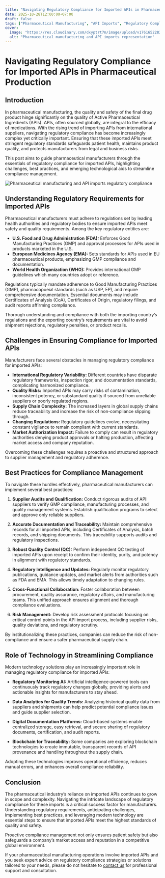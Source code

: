 ```yaml
---
title: "Navigating Regulatory Compliance for Imported APIs in Pharmaceutical Production"
date: 2025-10-28T12:00:00+07:00
draft: false
tags: ["Pharmaceutical Manufacturing", "API Imports", "Regulatory Compliance"]
cover:
  image: "https://res.cloudinary.com/dxyptrt7m/image/upload/v1761652283/rag9lmzhfqff9tl7t2nb.jpg"
  alt: "Pharmaceutical manufacturing and API imports representation"
---
```


# Navigating Regulatory Compliance for Imported APIs in Pharmaceutical Production

## Introduction

In pharmaceutical manufacturing, the quality and safety of the final drug product hinge significantly on the quality of Active Pharmaceutical Ingredients (APIs). APIs, often sourced globally, are integral to the efficacy of medications. With the rising trend of importing APIs from international suppliers, navigating regulatory compliance has become increasingly complex yet critically important. Ensuring that these imported APIs meet stringent regulatory standards safeguards patient health, maintains product quality, and protects manufacturers from legal and business risks.

This post aims to guide pharmaceutical manufacturers through the essentials of regulatory compliance for imported APIs, highlighting challenges, best practices, and emerging technological aids to streamline compliance management.

![Pharmaceutical manufacturing and API imports regulatory compliance](https://res.cloudinary.com/dxyptrt7m/image/upload/v1761652049/moae6vd3cr6zywtyrcn5.jpg)

## Understanding Regulatory Requirements for Imported APIs

Pharmaceutical manufacturers must adhere to regulations set by leading health authorities and regulatory bodies to ensure imported APIs meet safety and quality requirements. Among the key regulatory entities are:

- **U.S. Food and Drug Administration (FDA):** Enforces Good Manufacturing Practices (GMP) and approval processes for APIs used in products marketed in the U.S.
- **European Medicines Agency (EMA):** Sets standards for APIs used in EU pharmaceutical products, emphasizing GMP compliance and documentation.
- **World Health Organization (WHO):** Provides international GMP guidelines which many countries adopt or reference.

Regulations typically mandate adherence to Good Manufacturing Practices (GMP), pharmacopoeial standards (such as USP, EP), and require comprehensive documentation. Essential documents may include Certificates of Analysis (CoA), Certificates of Origin, regulatory filings, and audit reports affirming compliance.

Thorough understanding and compliance with both the importing country’s regulations and the exporting country’s requirements are vital to avoid shipment rejections, regulatory penalties, or product recalls.

## Challenges in Ensuring Compliance for Imported APIs

Manufacturers face several obstacles in managing regulatory compliance for imported APIs:

- **International Regulatory Variability:** Different countries have disparate regulatory frameworks, inspection rigor, and documentation standards, complicating harmonized compliance.
- **Quality Risks:** Imported APIs may carry risks of contamination, inconsistent potency, or substandard quality if sourced from unreliable suppliers or poorly regulated regions.
- **Supply Chain Complexity:** The increased layers in global supply chains reduce traceability and increase the risk of non-compliance slipping through.
- **Changing Regulations:** Regulatory guidelines evolve, necessitating constant vigilance to remain compliant with current standards.
- **Market Authorization Impact:** Failure to comply can result in regulatory authorities denying product approvals or halting production, affecting market access and company reputation.

Overcoming these challenges requires a proactive and structured approach to supplier management and regulatory adherence.

## Best Practices for Compliance Management

To navigate these hurdles effectively, pharmaceutical manufacturers can implement several best practices:

1. **Supplier Audits and Qualification:** Conduct rigorous audits of API suppliers to verify GMP compliance, manufacturing processes, and quality management systems. Establish qualification programs to select and approve only reliable suppliers.

2. **Accurate Documentation and Traceability:** Maintain comprehensive records for all imported APIs, including Certificates of Analysis, batch records, and shipping documents. This traceability supports audits and regulatory inspections.

3. **Robust Quality Control (QC):** Perform independent QC testing of imported APIs upon receipt to confirm their identity, purity, and potency in alignment with regulatory standards.

4. **Regulatory Intelligence and Updates:** Regularly monitor regulatory publications, guidance updates, and market alerts from authorities such as FDA and EMA. This allows timely adaptation to changing rules.

5. **Cross-Functional Collaboration:** Foster collaboration between procurement, quality assurance, regulatory affairs, and manufacturing teams. This unified approach ensures alignment and thorough compliance evaluations.

6. **Risk Management:** Develop risk assessment protocols focusing on critical control points in the API import process, including supplier risks, quality deviations, and regulatory scrutiny.

By institutionalizing these practices, companies can reduce the risk of non-compliance and ensure a safer pharmaceutical supply chain.

## Role of Technology in Streamlining Compliance

Modern technology solutions play an increasingly important role in managing regulatory compliance for imported APIs:

- **Regulatory Monitoring AI:** Artificial intelligence-powered tools can continuously track regulatory changes globally, providing alerts and actionable insights for manufacturers to stay ahead.

- **Data Analytics for Quality Trends:** Analyzing historical quality data from suppliers and shipments can help predict potential compliance issues and guide supplier selection.

- **Digital Documentation Platforms:** Cloud-based systems enable centralized storage, easy retrieval, and secure sharing of regulatory documents, certification, and audit reports.

- **Blockchain for Traceability:** Some companies are exploring blockchain technologies to create immutable, transparent records of API provenance and handling throughout the supply chain.

Adopting these technologies improves operational efficiency, reduces manual errors, and enhances overall compliance reliability.

## Conclusion

The pharmaceutical industry’s reliance on imported APIs continues to grow in scope and complexity. Navigating the intricate landscape of regulatory compliance for these imports is a critical success factor for manufacturers. Understanding regulatory requirements, anticipating challenges, implementing best practices, and leveraging modern technology are essential steps to ensure that imported APIs meet the highest standards of quality and safety.

Proactive compliance management not only ensures patient safety but also safeguards a company’s market access and reputation in a competitive global environment.

If your pharmaceutical manufacturing operations involve imported APIs and you seek expert advice on regulatory compliance strategies or solutions tailored to your needs, please do not hesitate to [contact us](https://kalimawiki.vercel.app/contact/) for professional support and consultation.

